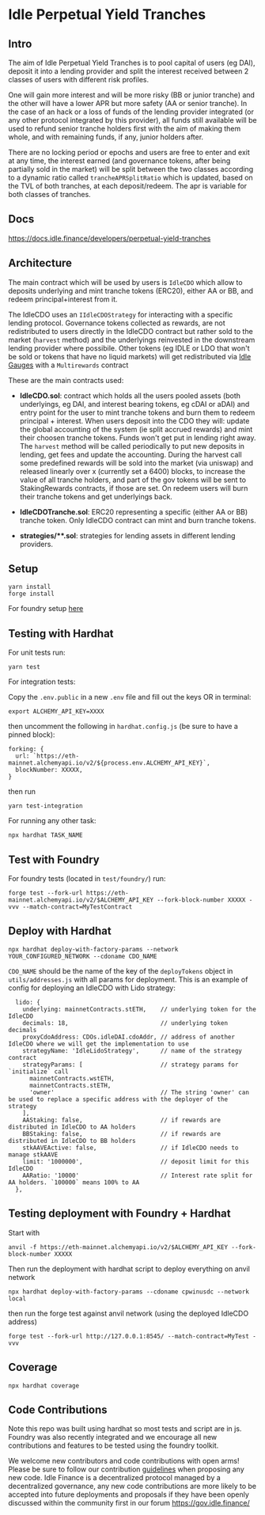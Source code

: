 # Idle Perpetual Yield Tranches

## Intro
The aim of Idle Perpetual Yield Tranches is to pool capital of users (eg DAI), deposit it into a lending provider and split the interest received between 2 classes of users with different risk profiles.

One will gain more interest and will be more risky (BB or junior tranche) and the other will have a lower APR but more safety (AA or senior tranche). In the case of an hack or a loss of funds of the lending provider integrated (or any other protocol integrated by this provider), all funds still available will be used to refund senior tranche holders first with the aim of making them whole, and with remaining funds, if any, junior holders after.

There are no locking period or epochs and users are free to enter and exit at any time, the interest earned (and governance tokens, after being partially sold in the market) will be split between the two classes according to a dynamic ratio called `trancheAPRSplitRatio` which is updated, based on the TVL of both tranches, at each deposit/redeem. The apr is variable for both classes of tranches.

## Docs

https://docs.idle.finance/developers/perpetual-yield-tranches

## Architecture
The main contract which will be used by users is `IdleCDO` which allow to deposits underlying and mint tranche tokens (ERC20), either AA or BB, and redeem principal+interest from it.

The IdleCDO uses an `IIdleCDOStrategy` for interacting with a specific lending protocol. Governance tokens collected as rewards, are not redistributed to users directly in the IdleCDO contract but rather sold to the market (`harvest` method) and the underlyings reinvested in the downstream lending provider where possibile. Other tokens (eg IDLE or LDO that won't be sold or tokens that have no liquid markets) will get redistributed via [Idle Gauges](https://github.com/Idle-Finance/idle-gauges) with a `Multirewards` contract

These are the main contracts used:

- **IdleCDO.sol**: contract which holds all the users pooled assets (both underlyings, eg DAI, and interest bearing tokens, eg cDAI or aDAI) and entry point for the user to mint tranche tokens and burn them to redeem principal + interest.
When users deposit into the CDO they will: update the global accounting of the system (ie split accrued rewards) and mint their choosen tranche tokens. Funds won't get put in lending right away. The `harvest` method will be called periodically to put new deposits in lending, get fees and update the accounting. During the harvest call some predefined rewards will be sold into the market (via uniswap) and released linearly over x (currently set a 6400) blocks, to increase the value of all tranche holders, and part of the gov tokens will be sent to StakingRewards contracts, if those are set. On redeem users will burn their tranche tokens and get underlyings back.

- **IdleCDOTranche.sol**: ERC20 representing a specific (either AA or BB) tranche token. Only IdleCDO contract can mint and burn tranche tokens.

- **strategies/\*\*.sol**: strategies for lending assets in different lending providers.


## Setup

```
yarn install
forge install
```
For foundry setup [here](https://book.getfoundry.sh/getting-started/installation.html)

## Testing with Hardhat

For unit tests run:
```
yarn test
```

For integration tests:

Copy the `.env.public` in a new `.env` file and fill out the keys OR in terminal:

```
export ALCHEMY_API_KEY=XXXX
```

then uncomment the following in `hardhat.config.js` (be sure to have a pinned block):

```
forking: {
  url: `https://eth-mainnet.alchemyapi.io/v2/${process.env.ALCHEMY_API_KEY}`,
  blockNumber: XXXXX,
}
```
then run

```
yarn test-integration
```

For running any other task:
```
npx hardhat TASK_NAME
```

## Test with Foundry

For foundry tests (located in `test/foundry/`) run:

```
forge test --fork-url https://eth-mainnet.alchemyapi.io/v2/$ALCHEMY_API_KEY --fork-block-number XXXXX -vvv --match-contract=MyTestContract
```

## Deploy with Hardhat

```
npx hardhat deploy-with-factory-params --network YOUR_CONFIGURED_NETWORK --cdoname CDO_NAME 
```

`CDO_NAME` should be the name of the key of the `deployTokens` object in `utils/addresses.js` with all params for deployment.
This is an example of config for deploying an IdleCDO with Lido strategy:
```
  lido: {
    underlying: mainnetContracts.stETH,    // underlying token for the IdleCDO
    decimals: 18,                          // underlying token decimals
    proxyCdoAddress: CDOs.idleDAI.cdoAddr, // address of another IdleCDO where we will get the implementation to use
    strategyName: 'IdleLidoStrategy',      // name of the strategy contract
    strategyParams: [                      // strategy params for `initialize` call
      mainnetContracts.wstETH,
      mainnetContracts.stETH,
      'owner'                              // The string 'owner' can be used to replace a specific address with the deployer of the strategy
    ],
    AAStaking: false,                      // if rewards are distributed in IdleCDO to AA holders
    BBStaking: false,                      // if rewards are distributed in IdleCDO to BB holders
    stkAAVEActive: false,                  // if IdleCDO needs to manage stkAAVE
    limit: '1000000',                      // deposit limit for this IdleCDO
    AARatio: '10000'                       // Interest rate split for AA holders. `100000` means 100% to AA
  },
```

## Testing deployment with Foundry + Hardhat
Start with

```
anvil -f https://eth-mainnet.alchemyapi.io/v2/$ALCHEMY_API_KEY --fork-block-number XXXXX
```

Then run the deployment with hardhat script to deploy everything on anvil network
```
npx hardhat deploy-with-factory-params --cdoname cpwinusdc --network local
```

then run the forge test against anvil network (using the deployed IdleCDO address)

```
forge test --fork-url http://127.0.0.1:8545/ --match-contract=MyTest -vvv
```


## Coverage

```
npx hardhat coverage
```

## Code Contributions
Note this repo was built using hardhat so most tests and script are in js. Foundry was also recently integrated and we encourage all new contributions and features to be tested using the foundry toolkit.

We welcome new contributors and code contributions with open arms! Please be sure to follow our contribution [guidelines](https://github.com/Idle-Labs/idle-tranches/blob/master/CONTRIBUTING.md) when proposing any new code. Idle Finance is a
decentralized protocol managed by a decentralized governance, any new code contributions are more likely to be accepted into future deployments and proposals if they have been openly discussed within the community first in our forum https://gov.idle.finance/
